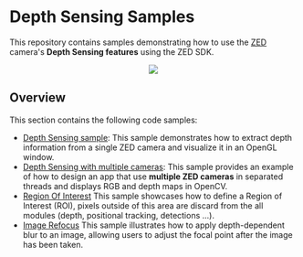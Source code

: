 # Depth Sensing Samples

This repository contains samples demonstrating how to use the [ZED]("https://www.stereolabs.com/store/") camera's **Depth Sensing features** using the ZED SDK.

<p align="center">
<img src="https://user-images.githubusercontent.com/32394882/230639409-356b8dfa-df66-4bc2-84d8-a25fd0229779.gif" />
</p>

## Overview

This section contains the following code samples:

- [Depth Sensing sample](./depth%20sensing): This sample demonstrates how to extract depth information from a single ZED camera and visualize it in an OpenGL window.
- [Depth Sensing with multiple cameras](./multi%20camera): This sample provides an example of how to design an app that use **multiple ZED cameras** in separated threads and displays RGB and depth maps in OpenCV.
- [Region Of Interest](./region%20of%20interest)  This sample showcases how to define a Region of Interest (ROI), pixels outside of this area are discard from the all modules (depth, positional tracking, detections ...).
- [Image Refocus](./image%20refocus) This sample illustrates how to apply depth-dependent blur to an image, allowing users to adjust the focal point after the image has been taken.

